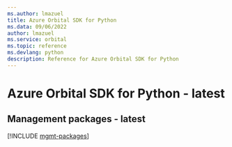 ```yaml
---
ms.author: lmazuel
title: Azure Orbital SDK for Python
ms.data: 09/06/2022
author: lmazuel
ms.service: orbital
ms.topic: reference
ms.devlang: python
description: Reference for Azure Orbital SDK for Python
---
```

# Azure Orbital SDK for Python - latest

## Management packages - latest
[!INCLUDE [mgmt-packages](orbital-mgmt-index.md)]